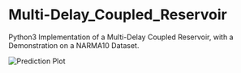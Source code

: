 # Multi-Delay_Coupled_Reservoir

Python3 Implementation of a Multi-Delay Coupled Reservoir, with a Demonstration on a NARMA10 Dataset.

![Prediction Plot](https://github.com/MistySheep/Multi-Delay_Coupled_Reservoir/blob/master/images/prediction_plot.png)
